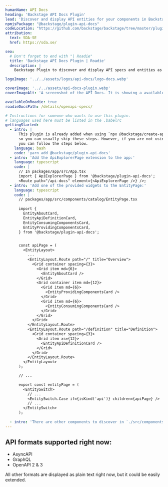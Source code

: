 ```yaml
---
humanName: API Docs
heading: 'Backstage API Docs Plugin'
lead: 'Discover and display API entities for your components in Backstage'
npmjsPackage: "@backstage/plugin-api-docs"
codeLocation: "https://github.com/backstage/backstage/tree/master/plugins/api-docs"
attribution:
  text: SDA-SE
  href: https://sda.se/

seo:
  # Don't forget to end with "| Roadie"
  title: 'Backstage API Docs Plugin | Roadie'
  description: |
    Backstage Plugin to discover and display API specs and entities as an extension to the catalog plugin.

logoImage: '../../assets/logos/api-docs/logo-docs.webp'

coverImage: '../../assets/api-docs-plugin.webp'
coverImageAlt: 'A screenshot of the API Docs. It is showing a available endpoints for a sample component.'

availableOnRoadie: true
roadieDocsPath: /details/openapi-specs/

# Instructions for someone who wants to use this plugin.
# languages used here must be listed in the .babelrc
gettingStarted:
  - intro: |
      This plugin is already added when using `npx @backstage/create-app` 
      so you can usually skip these steps. However, if you are not using create-app
      you can follow the steps below.
    language: bash
    code: 'yarn add @backstage/plugin-api-docs'
  - intro: 'Add the ApiExplorerPage extension to the app:'
    language: typescript
    code: |
      // In packages/app/src/App.tsx
      import { ApiExplorerPage } from '@backstage/plugin-api-docs';
      <Route path="/api-docs" element={<ApiExplorerPage />} />;
  - intro: 'Add one of the provided widgets to the EntityPage:'
    language: typescript
    code: |
      // packages/app/src/components/catalog/EntityPage.tsx
      
      import {
        EntityAboutCard,
        EntityApiDefinitionCard,
        EntityConsumingComponentsCard,
        EntityProvidingComponentsCard,
      } from '@backstage/plugin-api-docs';


      const apiPage = (
        <EntityLayout>
          ...
          <EntityLayout.Route path="/" title="Overview">
            <Grid container spacing={3}>
              <Grid item md={6}>
                <EntityAboutCard />
              </Grid>
              <Grid container item md={12}>
                <Grid item md={6}>
                  <EntityProvidingComponentsCard />
                </Grid>
                <Grid item md={6}>
                  <EntityConsumingComponentsCard />
                </Grid>
              </Grid>
            </Grid>
          </EntityLayout.Route>
          <EntityLayout.Route path="/definition" title="Definition">
            <Grid container spacing={3}>
              <Grid item xs={12}>
                <EntityApiDefinitionCard />
              </Grid>
            </Grid>
          </EntityLayout.Route>
        </EntityLayout>
      );

      // ...

      export const entityPage = (
        <EntitySwitch>
          // ...
          <EntitySwitch.Case if={isKind('api')} children={apiPage} />
          // ...
        </EntitySwitch>
      );
  
  - intro: 'There are other components to discover in `./src/components` that are also added by the default app.'
---
```


## API formats supported right now:

- AsyncAPI
- GraphQL
- OpenAPI 2 & 3

All other formats are displayed as plain text right now, but it could be easily extended.
